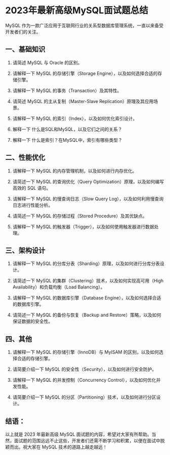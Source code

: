 # 2023年最新高级MySQL面试题总结

MySQL 作为一款广泛应用于互联网行业的关系型数据库管理系统，一直以来备受开发者们的关注。

## 一、基础知识

1. 请简述 MySQL 与 Oracle 的区别。

2. 请解释一下 MySQL 的存储引擎（Storage Engine），以及如何选择合适的存储引擎。

3. 请解释一下 MySQL 的事务（Transaction）及其特性。

4. 请简述 MySQL 的主从复制（Master-Slave Replication）原理及其应用场景。

5. 请解释一下 MySQL 的索引（Index），以及如何优化索引设计。

6. 解释一下 什么是SQL和MySQL，以及它们之间的关系？

7. 解释一下 什么是索引？在MySQL中，索引有哪些类型？

## 二、性能优化

1. 请解释一下 MySQL 的内存管理机制，以及如何进行内存优化。

2. 请简述一下 MySQL 的查询优化（Query Optimization）原理，以及如何编写高效的 SQL 语句。

3. 请解释一下 MySQL 的慢查询日志（Slow Query Log），以及如何利用慢查询日志进行性能分析。

4. 请简述一下 MySQL 的存储过程（Stored Procedure）及其优缺点。

5. 请解释一下 MySQL 的触发器（Trigger），以及如何使用触发器进行数据处理。

## 三、架构设计

1. 请解释一下 MySQL 的分库分表（Sharding）原理，以及如何进行分库分表设计。

2. 请简述一下 MySQL 的集群（Clustering）技术，以及如何实现高可用（High Availability）和负载均衡（Load Balancing）。

3. 请解释一下 MySQL 的数据库引擎（Database Engine），以及如何选择合适的数据库引擎。

4. 请简述一下 MySQL 的备份与恢复（Backup and Restore）策略，以及如何保证数据的安全性。

## 四、其他

1. 请解释一下 MySQL 的存储引擎（InnoDB）与 MyISAM 的区别，以及如何选择合适的存储引擎。

2. 请简要介绍一下 MySQL 的安全性（Security），以及如何进行安全防护。

3. 请解释一下 MySQL 的并发控制（Concurrency Control），以及如何优化并发性能。

4. 请简要介绍一下 MySQL 的分区（Partitioning）技术，以及如何进行分区设计。

## 结语：

以上就是 2023 年最新高级 MySQL 面试题的内容，希望对大家有所帮助。当然，面试题的范围远远不止这些，开发者们还需不断学习和积累，以便在面试中脱颖而出。祝大家在 MySQL 技术的道路上越走越远！
